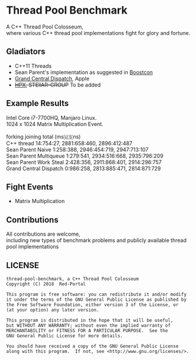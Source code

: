 
# Thread Pool Benchmark
A C++ Thread Pool Colosseum, </br>
where various C++ thread pool implementations fight for glory and fortune.</br>

## Gladiators
* C++11 Threads </br>
* Sean Parent's implementation as suggested in [Boostcon](https://youtu.be/32f6JrQPV8c)
* [Grand Central Dispatch](https://github.com/apple/swift-corelibs-libdispatch), Apple
* ~~[HPX](https://github.com/STEllAR-GROUP/hpx), STEllAR-GROUP~~ To be added

## Example Results 
Intel Core i7-7700HQ, Manjaro Linux. </br>
1024 x 1024 Matrix Multiplication Event. </br>
 </br>
                         forking      joining         total (ms:us:ns)</br>
C++ thread              14:754:27,  2881:658:460,  2896:412:487 </br>
Sean Parent Naive       1:258:388,  2946:454:719,  2947:713:107 </br>
Sean Parent Multiqueue  1:279:541,  2934:516:668,  2935:796:209 </br>
Sean Parent Work Steal  2:428:356,  2911:868:401,  2914:296:757 </br>
Grand Central Dispatch  0:986:258,  2813:885:471,  2814:871:729 </br>

## Fight Events
* Matrix Multiplication </br>

## Contributions
All contributions are welcome, </br>
including new types of benchmark problems and publicly available thread pool implementations</br>

## LICENSE

 ```
 thread-pool-benchmark, a C++ Thread Pool Colosseum
 Copyright (C) 2018  Red-Portal
 
 This program is free software: you can redistribute it and/or modify
 it under the terms of the GNU General Public License as published by
 the Free Software Foundation, either version 3 of the License, or
 (at your option) any later version.

 This program is distributed in the hope that it will be useful,
 but WITHOUT ANY WARRANTY; without even the implied warranty of
 MERCHANTABILITY or FITNESS FOR A PARTICULAR PURPOSE.  See the
 GNU General Public License for more details.

 You should have received a copy of the GNU General Public License
 along with this program.  If not, see <http://www.gnu.org/licenses/>.
 ```
